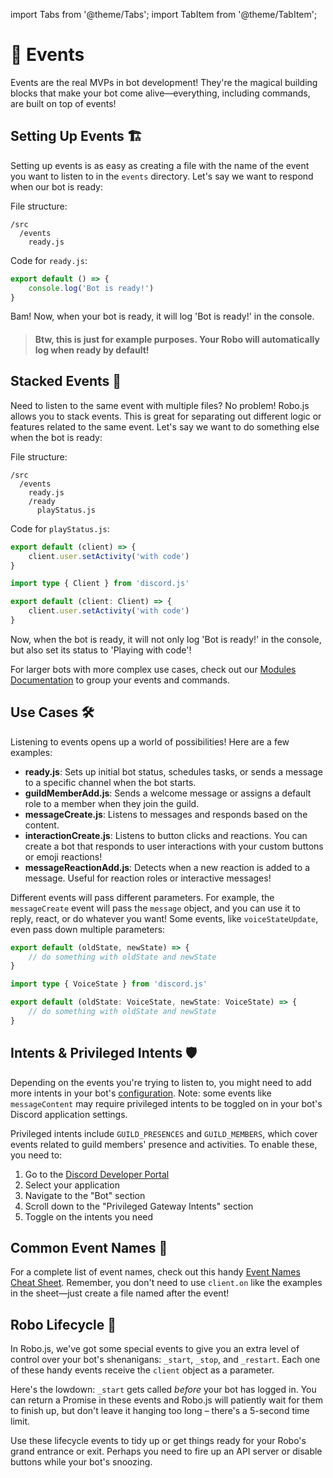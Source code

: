import Tabs from '@theme/Tabs';
import TabItem from '@theme/TabItem';

# 📡 Events

Events are the real MVPs in bot development! They're the magical building blocks that make your bot come alive—everything, including commands, are built on top of events!

## Setting Up Events 🏗️

Setting up events is as easy as creating a file with the name of the event you want to listen to in the `events` directory. Let's say we want to respond when our bot is ready:

File structure:

```
/src
  /events
    ready.js
```

Code for `ready.js`:

```javascript title="/src/events/ready.js"
export default () => {
	console.log('Bot is ready!')
}
```

Bam! Now, when your bot is ready, it will log 'Bot is ready!' in the console.

> #### **Btw, this is just for example purposes.** Your Robo will automatically log when ready by default!

## Stacked Events 🥞

Need to listen to the same event with multiple files? No problem! Robo.js allows you to stack events. This is great for separating out different logic or features related to the same event. Let's say we want to do something else when the bot is ready:

File structure:

```
/src
  /events
    ready.js
    /ready
      playStatus.js
```

Code for `playStatus.js`:
<Tabs groupId="examples-script">
<TabItem value="js" label="Javascript">

```javascript title="src/events/ready/playStatus.js"
export default (client) => {
	client.user.setActivity('with code')
}
```

</TabItem>
<TabItem value="ts" label="Typescript">

```typescript title="src/events/ready/playStatus.ts"
import type { Client } from 'discord.js'

export default (client: Client) => {
	client.user.setActivity('with code')
}
```

</TabItem>
</Tabs>

Now, when the bot is ready, it will not only log 'Bot is ready!' in the console, but also set its status to 'Playing with code'!

For larger bots with more complex use cases, check out our [Modules Documentation](/docs/advanced/modules) to group your events and commands.

## Use Cases 🛠️

Listening to events opens up a world of possibilities! Here are a few examples:

- **ready.js**: Sets up initial bot status, schedules tasks, or sends a message to a specific channel when the bot starts.
- **guildMemberAdd.js**: Sends a welcome message or assigns a default role to a member when they join the guild.
- **messageCreate.js**: Listens to messages and responds based on the content.
- **interactionCreate.js**: Listens to button clicks and reactions. You can create a bot that responds to user interactions with your custom buttons or emoji reactions!
- **messageReactionAdd.js**: Detects when a new reaction is added to a message. Useful for reaction roles or interactive messages!

Different events will pass different parameters. For example, the `messageCreate` event will pass the `message` object, and you can use it to reply, react, or do whatever you want! Some events, like `voiceStateUpdate`, even pass down multiple parameters:

<Tabs groupId="examples-script">
<TabItem value="js" label="Javascript">

```javascript title="/src/events/voiceStateUpdate.js"
export default (oldState, newState) => {
	// do something with oldState and newState
}
```

</TabItem>
<TabItem value="ts" label="Typescript">

```typescript title="/src/events/voiceStateUpdate.ts"
import type { VoiceState } from 'discord.js'

export default (oldState: VoiceState, newState: VoiceState) => {
	// do something with oldState and newState
}
```

</TabItem>
</Tabs>

## Intents & Privileged Intents 🛡️

Depending on the events you're trying to listen to, you might need to add more intents in your bot's [configuration](/docs/advanced/configuration). Note: some events like `messageContent` may require privileged intents to be toggled on in your bot's Discord application settings.

Privileged intents include `GUILD_PRESENCES` and `GUILD_MEMBERS`, which cover events related to guild members' presence and activities. To enable these, you need to:

1. Go to the [Discord Developer Portal](https://discord.com/developers/applications)
2. Select your application
3. Navigate to the "Bot" section
4. Scroll down to the "Privileged Gateway Intents" section
5. Toggle on the intents you need

## Common Event Names 📜

For a complete list of event names, check out this handy [Event Names Cheat Sheet](https://gist.github.com/Iliannnn/f4985563833e2538b1b96a8cb89d72bb). Remember, you don't need to use `client.on` like the examples in the sheet—just create a file named after the event!

## Robo Lifecycle 🔄

In Robo.js, we've got some special events to give you an extra level of control over your bot's shenanigans: `_start`, `_stop`, and `_restart`. Each one of these handy events receive the `client` object as a parameter.

Here's the lowdown: `_start` gets called _before_ your bot has logged in. You can return a Promise in these events and Robo.js will patiently wait for them to finish up, but don't leave it hanging too long – there's a 5-second time limit. <!-- [Check out the details on timeouts here](/docs/advanced/configuration#timeouts). -->

Use these lifecycle events to tidy up or get things ready for your Robo's grand entrance or exit. Perhaps you need to fire up an API server or disable buttons while your bot's snoozing.
